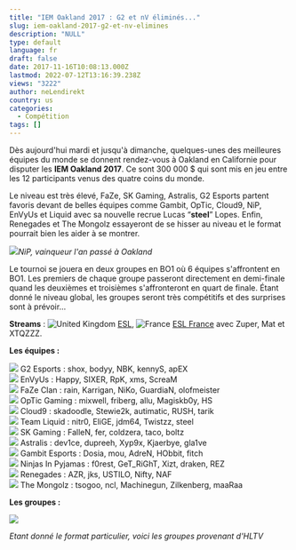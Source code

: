 ```yaml
---
title: "IEM Oakland 2017 : G2 et nV éliminés..."
slug: iem-oakland-2017-g2-et-nv-elimines
description: "NULL"
type: default
language: fr
draft: false
date: 2017-11-16T10:08:13.000Z
lastmod: 2022-07-12T13:16:39.238Z
views: "3222"
author: neLendirekt
country: us
categories:
  - Compétition
tags: []
---
```

Dès aujourd'hui mardi et jusqu'à dimanche, quelques-unes des meilleures équipes du monde se donnent rendez-vous à Oakland en Californie pour disputer les **IEM Oakland 2017**. Ce sont 300 000 $ qui sont mis en jeu entre les 12 participants venus des quatre coins du monde.

Le niveau est très élevé, FaZe, SK Gaming, Astralis, G2 Esports partent favoris devant de belles équipes comme Gambit, OpTic, Cloud9, NiP, EnVyUs et Liquid avec sa nouvelle recrue Lucas “**steel**” Lopes. Enfin, Renegades et The Mongolz essayeront de se hisser au niveau et le format pourrait bien les aider à se montrer.

![](/images/articles/5a0b0fce2a3e5/images/3lLl3Ee6BJkJtfdlW3ikSNZQwLcqV0T6C3grn15R.jpeg)_NiP, vainqueur l'an passé à Oakland_

Le tournoi se jouera en deux groupes en BO1 où 6 équipes s'affrontent en BO1\. Les premiers de chaque groupe passeront directement en demi-finale quand les deuxièmes et troisièmes s'affronteront en quart de finale. Étant donné le niveau global, les groupes seront très compétitifs et des surprises sont à prévoir...

**Streams** : ![United Kingdom](/images/countries/gb.svg)⁠ [ESL](https://go.twitch.tv/esl%5Fcsgo), ![France](/images/countries/fr.svg)⁠ [ESL France](https://go.twitch.tv/esl%5Fcsgo%5Ffr) avec Zuper, Mat et XTQZZZ.

**Les équipes :**

![](/images/countries/fr.svg) G2 Esports : shox, bodyy, NBK, kennyS, apEX⁠  
![](/images/countries/fr.svg) EnVyUs : Happy, SIXER, RpK, xms, ScreaM⁠  
![](/images/countries/eu.svg) FaZe Clan : rain, Karrigan, NiKo, GuardiaN, olofmeister⁠  
![](/images/countries/eu.svg) OpTic Gaming : mixwell, friberg, allu, Magiskb0y, HS⁠  
![](/images/countries/us.svg) Cloud9 : skadoodle, Stewie2k, autimatic, RUSH, tarik⁠  
![](/images/countries/us.svg) Team Liquid : nitr0, EliGE, jdm64, Twistzz, steel⁠ ⁠  
![](/images/countries/br.svg) SK Gaming : FalleN, fer, coldzera, taco, boltz⁠  
![](/images/countries/dk.svg) Astralis : dev1ce, dupreeh, Xyp9x, Kjaerbye, gla1ve⁠  
![](/images/countries/kz.svg) Gambit Esports : Dosia, mou, AdreN, HObbit, fitch⁠  
![](/images/countries/se.svg) Ninjas In Pyjamas : f0rest, GeT\_RiGhT, Xizt, draken, REZ  
![](/images/countries/au.svg) Renegades : AZR, jks, USTILO, Nifty, NAF⁠  
![](/images/countries/mn.svg) The Mongolz : tsogoo, ncl, Machinegun, Zilkenberg, maaRaa⁠ 

**Les groupes :**

![](/images/articles/5a0b0fce2a3e5/images/argicB8bnO6MUndsFGNKnjQmCvPPS1LxV2ck8W3K.png)

_Etant donné le format particulier, voici les groupes provenant d'HLTV_
